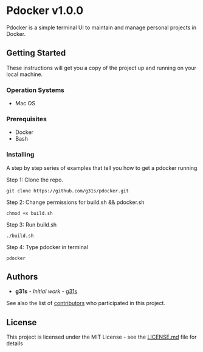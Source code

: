 # Pdocker v1.0.0

Pdocker is a simple terminal UI to maintain and manage personal projects in Docker.

## Getting Started

These instructions will get you a copy of the project up and running on your local machine.

### Operation Systems

* Mac OS

### Prerequisites

* Docker
* Bash

### Installing

A step by step series of examples that tell you how to get a pdocker running

Step 1: Clone the repo.
```
git clone https://github.com/g31s/pdocker.git
```
Step 2: Change permissions for build.sh && pdocker.sh
```
chmod +x build.sh
```
Step 3: Run build.sh
```
./build.sh
```
Step 4: Type pdocker in terminal
```
pdocker
```

## Authors

* **g31s** - *Initial work* - [g31s](https://github.com/g31s)

See also the list of [contributors](https://github.com/your/project/contributors) who participated in this project.

## License

This project is licensed under the MIT License - see the [LICENSE.md](LICENSE.md) file for details